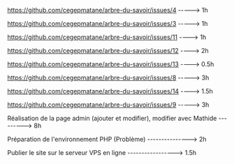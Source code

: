 https://github.com/cegepmatane/arbre-du-savoir/issues/4 -----> 1h

https://github.com/cegepmatane/arbre-du-savoir/issues/3 -----> 1h

https://github.com/cegepmatane/arbre-du-savoir/issues/11 ----> 1h

https://github.com/cegepmatane/arbre-du-savoir/issues/12 ----> 2h

https://github.com/cegepmatane/arbre-du-savoir/issues/13 ----> 0.5h

https://github.com/cegepmatane/arbre-du-savoir/issues/8 -----> 3h

https://github.com/cegepmatane/arbre-du-savoir/issues/14 ----> 1.5h

https://github.com/cegepmatane/arbre-du-savoir/issues/9 -----> 3h

Réalisation de la page admin (ajouter et modifier), modifier avec Mathide ---------> 8h

Préparation de l'environnement PHP (Problème) ---------------> 2h

Publier le site sur le serveur VPS en ligne -----------------> 1.5h
